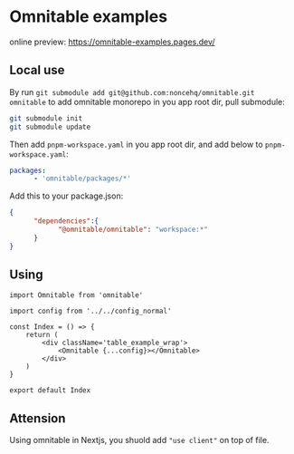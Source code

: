 # Omnitable examples

online preview: https://omnitable-examples.pages.dev/

## Local use

By run `git submodule add git@github.com:noncehq/omnitable.git omnitable` to add omnitable monorepo in you app root dir, pull submodule:

```bash
git submodule init
git submodule update
```

Then add `pnpm-workspace.yaml` in you app root dir, and add below to `pnpm-workspace.yaml`:

```yaml
packages:
      - 'omnitable/packages/*'
```

Add this to your package.json:

```json
{
      "dependencies":{
            "@omnitable/omnitable": "workspace:*"
      }
}
```

## Using

```tsx
import Omnitable from 'omnitable'

import config from '../../config_normal'

const Index = () => {
	return (
		<div className='table_example_wrap'>
			<Omnitable {...config}></Omnitable>
		</div>
	)
}

export default Index
```

## Attension

Using omnitable in Nextjs, you shuold add `"use client"` on top of file.